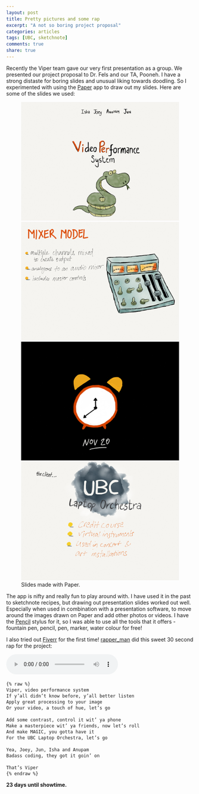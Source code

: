 ```yaml
---
layout: post
title: Pretty pictures and some rap
excerpt: "A not so boring project proposal"
categories: articles
tags: [UBC, sketchnote]
comments: true
share: true
---
```


Recently the Viper team gave our very first presentation as a group. We presented our project proposal to Dr. Fels and our TA, Pooneh. I have a strong distaste for boring slides and unusual liking towards doodling. So I experimented with using the [Paper](https://www.fiftythree.com/paper) app to draw out my slides. Here are some of the slides we used:

<figure class="half">
  <a href="http://ishakumaarr.com/images/slide1.png"><img src="/images/slide1.png" alt="image"></a>
  <a href="http://ishakumaarr.com/images/slide2.png"><img src="/images/slide2.png" alt="image"></a>
  <a href="http://ishakumaarr.com/images/slide3.png"><img src="/images/slide3.png" alt="image"></a>
  <a href="http://ishakumaarr.com/images/slide4.png"><img src="/images/slide4.png" alt="image"></a>
  <figcaption>Slides made with Paper.</figcaption>
</figure>

The app is nifty and really fun to play around with. I have used it in the past to sketchnote recipes, but drawing out presentation slides worked out well. Especially when used in combination with a presentation software, to move around the images drawn on Paper and add other photos or videos. I have the [Pencil](http://www.fiftythree.com/pencil) stylus for it, so I was able to use all the tools that it offers - fountain pen, pencil, pen, marker, water colour for free!

I also tried out [Fiverr](https://www.fiverr.com/) for the first time! [rapper_man](https://www.fiverr.com/rapper_man) did this sweet 30 second rap for the project:

<audio controls>
  <source src="/audio/fix.mp3" type="audio/mpeg">
Your browser does not support the audio element.
</audio>


    {% raw %}
    Viper, video performance system  
    If y’all didn’t know before, y’all better listen  
    Apply great processing to your image  
    Or your video, a touch of hue, let’s go  
         
    Add some contrast, control it wit’ ya phone  
    Make a masterpiece wit’ ya friends, now let’s roll  
    And make MAGIC, you gotta have it  
    For the UBC Laptop Orchestra, let’s go  
        
    Yea, Joey, Jun, Isha and Anupam  
    Badass coding, they got it goin’ on  
        
    That’s Viper   
    {% endraw %}
 

**23 days until showtime.**
